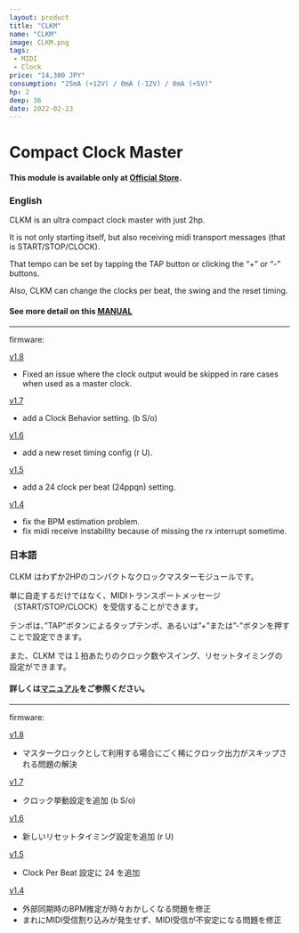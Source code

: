 ```yaml
---
layout: product
title: "CLKM"
name: "CLKM"
image: CLKM.png
tags:
 - MIDI
 - Clock
price: "14,300 JPY"
consumption: "25mA (+12V) / 0mA (-12V) / 0mA (+5V)"
hp: 2
deep: 36
date: 2022-02-23
---
```


# Compact Clock Master

#### This module is available only at [Official Store](https://centrevillage.stores.jp/).

### English 

CLKM is an ultra compact clock master with just 2hp.

It is not only starting itself, but also receiving midi transport messages (that is START/STOP/CLOCK).

That tempo can be set by tapping the TAP button or clicking the “+” or “-” buttons.

Also, CLKM can change the clocks per beat, the swing and the reset timing.

#### See more detail on this [MANUAL](https://docs.google.com/document/d/1U_xy5FC0thGT-O4X2dIkm-sbkyI0ILSph1olU1p-DHw/edit?usp=sharing)

---
firmware:

[v1.8](https://drive.google.com/file/d/15M8Fad0XpwsCEGB1HZNaThQTUZvMre1R/view?usp=drive_link)

- Fixed an issue where the clock output would be skipped in rare cases when used as a master clock.

[v1.7](https://drive.google.com/file/d/1PAw8Xtyf-69eTki8RQlERsmy0syCBqF1/view?usp=drive_link)

- add a Clock Behavior setting. (b S/o)

[v1.6](https://drive.google.com/file/d/14pIosncx2SHmxtwmiuOwu3oTJzqjd4qr/view?usp=sharing)

- add a new reset timing config (r U).

[v1.5](https://drive.google.com/file/d/1whxqOy1YnHHZZsTcFgQ4_OPYHyIcNWxG/view?usp=sharing)

 - add a 24 clock per beat (24ppqn) setting.

[v1.4](https://drive.google.com/file/d/1c6WdPVftzipx8R617lHOFXu8CkxOk_5s/view?usp=sharing)

 - fix the BPM estimation problem.
 - fix midi receive instability because of missing the rx interrupt sometime.

### 日本語

CLKM はわずか2HPのコンパクトなクロックマスターモジュールです。

単に自走するだけではなく、MIDIトランスポートメッセージ（START/STOP/CLOCK）を受信することができます。

テンポは、”TAP”ボタンによるタップテンポ、あるいは”+”または”-”ボタンを押すことで設定できます。

また、CLKM では１拍あたりのクロック数やスイング、リセットタイミングの設定ができます。

#### 詳しくは[マニュアル](https://docs.google.com/document/d/1hHRl4Am7PbmwSQGi8kQQ8gf6ktl0BkJiXs7NqKsQ47U/edit?usp=sharing)をご参照ください。

---
firmware:

[v1.8](https://drive.google.com/file/d/15M8Fad0XpwsCEGB1HZNaThQTUZvMre1R/view?usp=drive_link)

- マスタークロックとして利用する場合にごく稀にクロック出力がスキップされる問題の解決

[v1.7](https://drive.google.com/file/d/1PAw8Xtyf-69eTki8RQlERsmy0syCBqF1/view?usp=drive_link)

- クロック挙動設定を追加 (b S/o)

[v1.6](https://drive.google.com/file/d/14pIosncx2SHmxtwmiuOwu3oTJzqjd4qr/view?usp=sharing)

- 新しいリセットタイミング設定を追加 (r U)

[v1.5](https://drive.google.com/file/d/1whxqOy1YnHHZZsTcFgQ4_OPYHyIcNWxG/view?usp=sharing)

 - Clock Per Beat 設定に 24 を追加

[v1.4](https://drive.google.com/file/d/1c6WdPVftzipx8R617lHOFXu8CkxOk_5s/view?usp=sharing)

 - 外部同期時のBPM推定が時々おかしくなる問題を修正
 - まれにMIDI受信割り込みが発生せず、MIDI受信が不安定になる問題を修正

